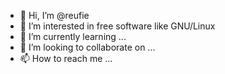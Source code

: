 - 👋 Hi, I’m @reufie
- 👀 I’m interested in free software like GNU/Linux
- 🌱 I’m currently learning ...
- 💞️ I’m looking to collaborate on ...
- 📫 How to reach me ...

<!---
reufie/reufie is a ✨ special ✨ repository because its `README.md` (this file) appears on your GitHub profile.
You can click the Preview link to take a look at your changes.
--->
